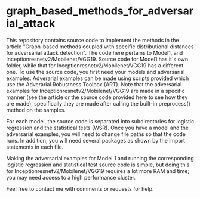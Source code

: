 # graph_based_methods_for_adversarial_attack
This repository contains source code to implement the methods in the article "Graph-based methods coupled with specific distributional distances for adversarial attack detection". The code here pertains to Model1, and Inceptionresnetv2/Mobilenet/VGG19. Source code for Model1 has it's own folder, while that for Inceptionresnetv2/Mobilenet/VGG19 has a different one. To use the source code, you first need your models and adversarial examples.  Adverarial examples can be made using scripts provided which use the Adverarial Robustness Toolbox (ART). Note that the adversarial examples for Inceptionresnetv2/Mobilenet/VGG19 are made in a specific manner (see the article or the source code provided here to see how they are made), specifically they are made after calling the built-in preprocess() method on the samples.

For each model, the source code is separated into subdirectories for logistic regression and the statistical tests (WSR). Once you have a model and the adversarial examples, you will need to change file paths so that the code runs. In addition, you will need several packages as shown by the import statements in each file. 

Making the adversarial examples for Model 1 and running the corresponding logistic regression and statistical test source code is simple, but doing this for Inceptionresnetv2/Mobilenet/VGG19 requires a lot more RAM and time; you may need access to a high performance cluster. 

Feel free to contact me with comments or requests for help.
